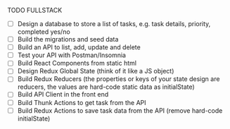 TODO FULLSTACK

- [ ] Design a database to store a list of tasks, e.g. task details, priority, completed yes/no
- [ ] Build the migrations and seed data
- [ ] Build an API to list, add, update and delete
- [ ] Test your API with Postman/Insomnia
- [ ] Build React Components from static html
- [ ] Design Redux Global State (think of it like a JS object)
- [ ] Build Redux Reducers (the properties or keys of your state design are reducers, the values are hard-code static data as initialState)
- [ ] Build API Client in the front end
- [ ] Build Thunk Actions to get task from the API
- [ ] Build Redux Actions to save task data from the API (remove hard-code initialState)